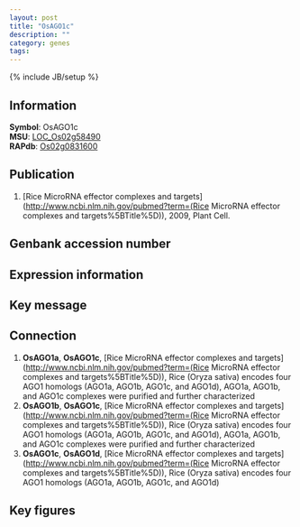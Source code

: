 ```yaml
---
layout: post
title: "OsAGO1c"
description: ""
category: genes
tags: 
---
```

{% include JB/setup %}

## Information
__Symbol__: OsAGO1c  
__MSU__: [LOC_Os02g58490](http://rice.plantbiology.msu.edu/cgi-bin/ORF_infopage.cgi?orf=LOC_Os02g58490)  
__RAPdb__: [Os02g0831600](http://rapdb.dna.affrc.go.jp/viewer/gbrowse_details/irgsp1?name=Os02g0831600)  

## Publication
1. [Rice MicroRNA effector complexes and targets](http://www.ncbi.nlm.nih.gov/pubmed?term=(Rice MicroRNA effector complexes and targets%5BTitle%5D)), 2009, Plant Cell.

## Genbank accession number

## Expression information

## Key message

## Connection
1. __OsAGO1a__, __OsAGO1c__, [Rice MicroRNA effector complexes and targets](http://www.ncbi.nlm.nih.gov/pubmed?term=(Rice MicroRNA effector complexes and targets%5BTitle%5D)),  Rice (Oryza sativa) encodes four AGO1 homologs (AGO1a, AGO1b, AGO1c, and AGO1d), AGO1a, AGO1b, and AGO1c complexes were purified and further characterized
2. __OsAGO1b__, __OsAGO1c__, [Rice MicroRNA effector complexes and targets](http://www.ncbi.nlm.nih.gov/pubmed?term=(Rice MicroRNA effector complexes and targets%5BTitle%5D)),  Rice (Oryza sativa) encodes four AGO1 homologs (AGO1a, AGO1b, AGO1c, and AGO1d), AGO1a, AGO1b, and AGO1c complexes were purified and further characterized
3. __OsAGO1c__, __OsAGO1d__, [Rice MicroRNA effector complexes and targets](http://www.ncbi.nlm.nih.gov/pubmed?term=(Rice MicroRNA effector complexes and targets%5BTitle%5D)),  Rice (Oryza sativa) encodes four AGO1 homologs (AGO1a, AGO1b, AGO1c, and AGO1d)

## Key figures


